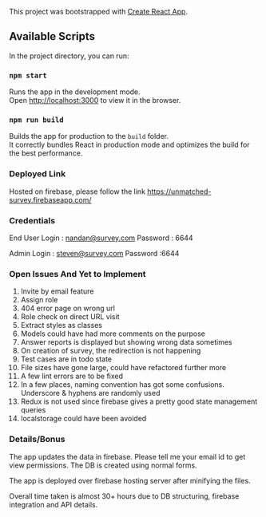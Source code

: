 This project was bootstrapped with [Create React App](https://github.com/facebook/create-react-app).

## Available Scripts

In the project directory, you can run:

### `npm start`

Runs the app in the development mode.<br />
Open [http://localhost:3000](http://localhost:3000) to view it in the browser.

### `npm run build`

Builds the app for production to the `build` folder.<br />
It correctly bundles React in production mode and optimizes the build for the best performance.

### Deployed Link

Hosted on firebase, please follow the link
https://unmatched-survey.firebaseapp.com/

### Credentials 

End User Login : nandan@survey.com
Password : 6644

Admin Login : steven@survey.com
Password :6644

### Open Issues And Yet to Implement
1. Invite by email feature
2. Assign role
3. 404 error page on wrong url
4. Role check on direct URL visit
5. Extract styles as classes
6. Models could have had more comments on the purpose
7. Answer reports is displayed but showing wrong data sometimes
8. On creation of survey, the redirection is not happening
9. Test cases are in todo state
10. File sizes have gone large, could have refactored further more
11. A few lint errors are to be fixed
12. In a few places, naming convention has got some confusions. Underscore & hyphens are randomly used
13. Redux is not used since firebase gives a pretty good state management queries
14. localstorage could have been avoided

### Details/Bonus

The app updates the data in firebase. Please tell me your email id to get view permissions.
The DB is created using normal forms.

The app is deployed over firebase hosting server after minifying the files.

Overall time taken is almost 30+ hours due to DB structuring, firebase integration and API details.


